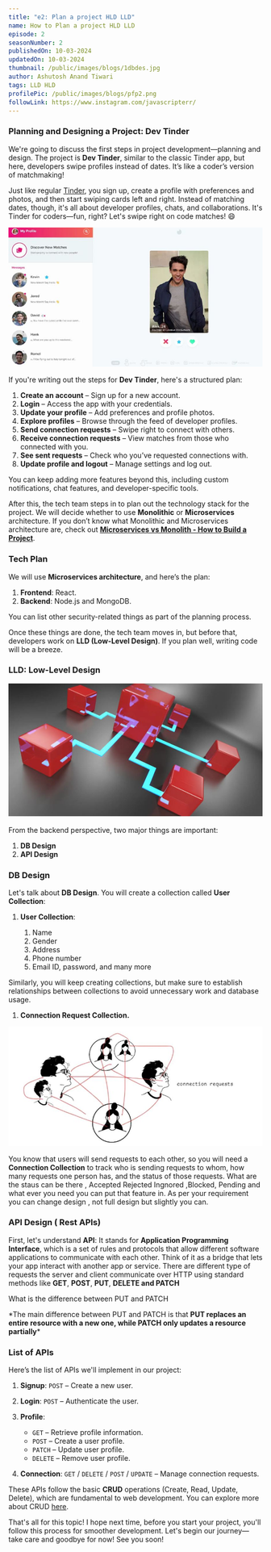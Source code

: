 ```yaml
---
title: "e2: Plan a project HLD LLD"
name: How to Plan a project HLD LLD
episode: 2
seasonNumber: 2
publishedOn: 10-03-2024
updatedOn: 10-03-2024
thumbnail: /public/images/blogs/1dbdes.jpg
author: Ashutosh Anand Tiwari
tags: LLD HLD
profilePic: /public/images/blogs/pfp2.png
followLink: https://www.instagram.com/javascripterr/
---
```

### Planning and Designing a Project: Dev Tinder

We're going to discuss the first steps in project development—planning and design. The project is **Dev Tinder**, similar to the classic Tinder app, but here, developers swipe profiles instead of dates. It’s like a coder’s version of matchmaking!

Just like regular [Tinder](https://tinder.com/), you sign up, create a profile with preferences and photos, and then start swiping cards left and right. Instead of matching dates, though, it's all about developer profiles, chats, and collaborations. It's Tinder for coders—fun, right? Let's swipe right on code matches! 😄

![image.png](/public/images/blogs/2debdes.jpg)

If you're writing out the steps for **Dev Tinder**, here's a structured plan:

1. **Create an account** – Sign up for a new account.
2. **Login** – Access the app with your credentials.
3. **Update your profile** – Add preferences and profile photos.
4. **Explore profiles** – Browse through the feed of developer profiles.
5. **Send connection requests** – Swipe right to connect with others.
6. **Receive connection requests** – View matches from those who connected with you.
7. **See sent requests** – Check who you’ve requested connections with.
8. **Update profile and logout** – Manage settings and log out.

You can keep adding more features beyond this, including custom notifications, chat features, and developer-specific tools.

After this, the tech team steps in to plan out the technology stack for the project. We will decide whether to use **Monolithic** or **Microservices** architecture. If you don’t know what Monolithic and Microservices architecture are, check out **[Microservices vs Monolith - How to Build a Project](https://heyashu.in/digital-garden/notes/namaste-node-js/e1-microservices-vs-monolith-how-to-build-a-project)**.

### Tech Plan

We will use **Microservices architecture**, and here’s the plan:

1. **Frontend**: React.
2. **Backend**: Node.js and MongoDB.

You can list other security-related things as part of the planning process.

Once these things are done, the tech team moves in, but before that, developers work on **LLD (Low-Level Design)**. If you plan well, writing code will be a breeze.

### LLD: Low-Level Design

![image.png](/public/images/blogs/3debdes.jpg)

From the backend perspective, two major things are important:

1. **DB Design**
2. **API Design**

### DB Design

Let's talk about **DB Design**. You will create a collection called **User Collection**:

1. **User Collection**:

   1. Name
   2. Gender
   3. Address
   4. Phone number
   5. Email ID, password, and many more

Similarly, you will keep creating collections, but make sure to establish relationships between collections to avoid unnecessary work and database usage.

1. **Connection Request Collection.**

![image.png](/public/images/blogs/2adebdes.jpg)

You know that users will send requests to each other, so you will need a **Connection Collection** to track who is sending requests to whom, how many requests one person has, and the status of those requests. What are the staus can be there , Accepted Rejected Ingnored ,Blocked, Pending and what ever you need you can put that feature in. As per your requirement you can change design , not full design but slightly you can.

### API Design  ( Rest APIs)

First, let's understand **API**: It stands for **Application Programming Interface**, which is a set of rules and protocols that allow different software applications to communicate with each other. Think of it as a bridge that lets your app interact with another app or service. There are different type of requests the server and client communicate over HTTP using standard methods like **GET**, **POST**, **PUT**,  **DELETE and PATCH**

What is the difference between PUT and PATCH

\*The main difference between PUT and PATCH is that **PUT replaces an entire resource with a new one, while PATCH only updates a resource partially***

### List of APIs

Here’s the list of APIs we'll implement in our project:

1. **Signup**: `POST` – Create a new user.
2. **Login**: `POST` – Authenticate the user.
3. **Profile**:

   * `GET` – Retrieve profile information.
   * `POST` – Create a user profile.
   * `PATCH` – Update user profile.
   * `DELETE` – Remove user profile.
4. **Connection**: `GET` / `DELETE` / `POST` / `UPDATE` – Manage connection requests.

These APIs follow the basic **CRUD** operations (Create, Read, Update, Delete), which are fundamental to web development. You can explore more about CRUD [here](https://www.traceable.ai/blog-post/what-is-a-crud-api).

That's all for this topic! I hope next time, before you start your project, you'll follow this process for smoother development. Let's begin our journey—take care and goodbye for now! See you soon!
